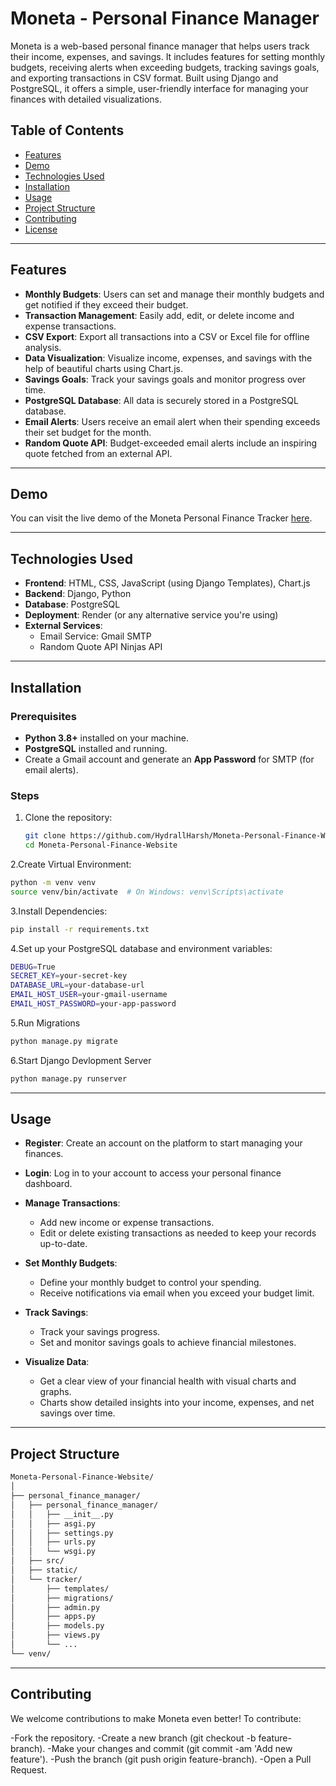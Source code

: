 # Moneta - Personal Finance Manager

Moneta is a web-based personal finance manager that helps users track their income, expenses, and savings. It includes features for setting monthly budgets, receiving alerts when exceeding budgets, tracking savings goals, and exporting transactions in CSV format. Built using Django and PostgreSQL, it offers a simple, user-friendly interface for managing your finances with detailed visualizations.

## Table of Contents
- [Features](#features)
- [Demo](#demo)
- [Technologies Used](#technologies-used)
- [Installation](#installation)
- [Usage](#usage)
- [Project Structure](#project-structure)
- [Contributing](#contributing)
- [License](#license)

---

## Features

- **Monthly Budgets**: Users can set and manage their monthly budgets and get notified if they exceed their budget.
- **Transaction Management**: Easily add, edit, or delete income and expense transactions.
- **CSV Export**: Export all transactions into a CSV or Excel file for offline analysis.
- **Data Visualization**: Visualize income, expenses, and savings with the help of beautiful charts using Chart.js.
- **Savings Goals**: Track your savings goals and monitor progress over time.
- **PostgreSQL Database**: All data is securely stored in a PostgreSQL database.
- **Email Alerts**: Users receive an email alert when their spending exceeds their set budget for the month.
- **Random Quote API**: Budget-exceeded email alerts include an inspiring quote fetched from an external API.

---

## Demo
You can visit the live demo of the Moneta Personal Finance Tracker [here](https://moneta-personal-finance-website.onrender.com/).

---

## Technologies Used

- **Frontend**: HTML, CSS, JavaScript (using Django Templates), Chart.js
- **Backend**: Django, Python
- **Database**: PostgreSQL
- **Deployment**: Render (or any alternative service you're using)
- **External Services**:
  - Email Service: Gmail SMTP
  - Random Quote API Ninjas API

---

## Installation

### Prerequisites
- **Python 3.8+** installed on your machine.
- **PostgreSQL** installed and running.
- Create a Gmail account and generate an **App Password** for SMTP (for email alerts).

### Steps

1. Clone the repository:
   ```bash
   git clone https://github.com/HydrallHarsh/Moneta-Personal-Finance-Website.git
   cd Moneta-Personal-Finance-Website
2.Create Virtual Environment:
   ```bash
   python -m venv venv
   source venv/bin/activate  # On Windows: venv\Scripts\activate
  ```
3.Install Dependencies:
  ```bash
  pip install -r requirements.txt
  ```
4.Set up your PostgreSQL database and environment variables:
  ```bash
  DEBUG=True
  SECRET_KEY=your-secret-key
  DATABASE_URL=your-database-url
  EMAIL_HOST_USER=your-gmail-username
  EMAIL_HOST_PASSWORD=your-app-password
  ```
5.Run Migrations
  ```bash
  python manage.py migrate
  ```
6.Start Django Devlopment Server
  ```bash
  python manage.py runserver
  ```
---

## Usage

- **Register**: Create an account on the platform to start managing your finances.
  
- **Login**: Log in to your account to access your personal finance dashboard.

- **Manage Transactions**: 
  - Add new income or expense transactions.
  - Edit or delete existing transactions as needed to keep your records up-to-date.

- **Set Monthly Budgets**: 
  - Define your monthly budget to control your spending.
  - Receive notifications via email when you exceed your budget limit.

- **Track Savings**: 
  - Track your savings progress.
  - Set and monitor savings goals to achieve financial milestones.

- **Visualize Data**:
  - Get a clear view of your financial health with visual charts and graphs.
  - Charts show detailed insights into your income, expenses, and net savings over time.

---

## Project Structure
```bash
Moneta-Personal-Finance-Website/
│
├── personal_finance_manager/
│   ├── personal_finance_manager/
│   │   ├── __init__.py
│   │   ├── asgi.py
│   │   ├── settings.py
│   │   ├── urls.py
│   │   └── wsgi.py
│   ├── src/
│   ├── static/
│   └── tracker/
│       ├── templates/
│       ├── migrations/
│       ├── admin.py
│       ├── apps.py
│       ├── models.py
│       ├── views.py
│       └── ...
└── venv/
```
---
## Contributing

We welcome contributions to make Moneta even better! To contribute:

-Fork the repository.
-Create a new branch (git checkout -b feature-branch).
-Make your changes and commit (git commit -am 'Add new feature').
-Push the branch (git push origin feature-branch).
-Open a Pull Request.
